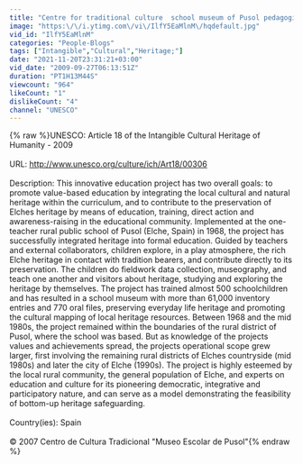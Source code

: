 ```yaml
---
title: "Centre for traditional culture  school museum of Pusol pedagogic project"
image: "https:\/\/i.ytimg.com\/vi\/IlfY5EaMlnM\/hqdefault.jpg"
vid_id: "IlfY5EaMlnM"
categories: "People-Blogs"
tags: ["Intangible","Cultural","Heritage;"]
date: "2021-11-20T23:31:21+03:00"
vid_date: "2009-09-27T06:13:51Z"
duration: "PT1H13M44S"
viewcount: "964"
likeCount: "1"
dislikeCount: "4"
channel: "UNESCO"
---
```

{% raw %}UNESCO: Article 18 of the Intangible Cultural Heritage of Humanity - 2009<br /><br />URL: <a rel="nofollow" target="blank" href="http://www.unesco.org/culture/ich/Art18/00306">http://www.unesco.org/culture/ich/Art18/00306</a><br /><br />Description: This innovative education project has two overall goals: to promote value-based education by integrating the local cultural and natural heritage within the curriculum, and to contribute to the preservation of Elches heritage by means of education, training, direct action and awareness-raising in the educational community. Implemented at the one-teacher rural public school of Pusol (Elche, Spain) in 1968, the project has successfully integrated heritage into formal education. Guided by teachers and external collaborators, children explore, in a play atmosphere, the rich Elche heritage in contact with tradition bearers, and contribute directly to its preservation. The children do fieldwork data collection, museography, and teach one another and visitors about heritage, studying and exploring the heritage by themselves. The project has trained almost 500 schoolchildren and has resulted in a school museum with more than 61,000 inventory entries and 770 oral files, preserving everyday life heritage and promoting the cultural mapping of local heritage resources. Between 1968 and the mid 1980s, the project remained within the boundaries of the rural district of Pusol, where the school was based. But as knowledge of the projects values and achievements spread, the projects operational scope grew larger, first involving the remaining rural districts of Elches countryside (mid 1980s) and later the city of Elche (1990s). The project is highly esteemed by the local rural community, the general population of Elche, and experts on education and culture for its pioneering democratic, integrative and participatory nature, and can serve as a model demonstrating the feasibility of bottom-up heritage safeguarding.<br /><br />Country(ies): Spain<br /><br />© 2007 Centro de Cultura Tradicional &quot;Museo Escolar de Pusol&quot;{% endraw %}
